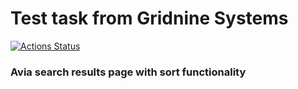 # Test task from Gridnine Systems

[![Actions Status](https://github.com/it-amalker/test-task-gridnine-systems/workflows/test-task-gridnine-systems/badge.svg)](https://github.com/it-amalker/test-task-gridnine-systems/actions)

### Avia search results page with sort functionality
